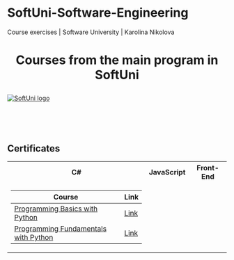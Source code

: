 # SoftUni-Software-Engineering
Course exercises | Software University | Karolina Nikolova

# <p align="center"> Courses from the main program in SoftUni <p>

<a href="https://softuni.bg/trainings/courses" rel="Courses"> ![SoftUni logo][logo] </a>

[logo]: http://innovationstarterbox.bg/wp-content/uploads/2016/05/Softuni_logo_trasparent.png "Logo Title Text 2"

<br/>
<br/>
<br/>

<h2> Certificates </h2>

<table>

<tr>
  <th> C# </th>
  <th> JavaScript </th>
  <th> Front-End </th>
</tr>

<tr>
<td>

| **Course**                                                            | **Link**                                                                 |
| --------------------------------------------------------------------- | -------------------------------------------------------------------------|
| <a href="https://softuni.bg/trainings/3065/programming-basics-with-python-september-2020#lesson-17299" > Programming Basics with Python </a>     | <a href="https://softuni.bg/certificates/details/89202/26e4de33"> Link</a> |
| <a href="https://softuni.bg/trainings/3204/python-fundamentals-january-2021#lesson-21498"> Programming Fundamentals with Python </a>             | <a href="https://softuni.bg/certificates/details/102818/94153ce0"> Link</a> |


</td>

</tr>

</table>

